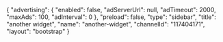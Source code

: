 {
    "advertising": {
        "enabled": false,
        "adServerUrl": null,
        "adTimeout": 2000,
        "maxAds": 100,
        "adInterval": 0
    },
    "preload": false,
    "type": "sidebar",
    "title": "another widget",
    "name": "another-widget",
    "channelId": "117404171",
    "layout": "bootstrap"
}